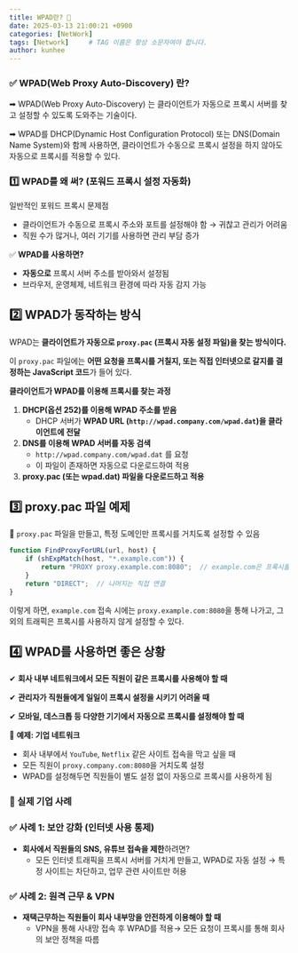 ```yaml
---
title: WPAD란? 🧐
date: 2025-03-13 21:00:21 +0900
categories: [NetWork]
tags: [Network]     # TAG 이름은 항상 소문자여야 합니다.
author: kunhee
---
```

### ✅ WPAD(Web Proxy Auto-Discovery) 란?

➡ WPAD(Web Proxy Auto-Discovery) 는 클라이언트가 자동으로 프록시 서버를 찾고 설정할 수 있도록 도와주는 기술이다.

➡ WPAD를 DHCP(Dynamic Host Configuration Protocol) 또는 DNS(Domain Name System)와 함께 사용하면, 클라이언트가 수동으로 프록시 설정을 하지 않아도 자동으로 프록시를 적용할 수 있다.

### 1️⃣ WPAD를 왜 써? (포워드 프록시 설정 자동화)

일반적인 포워드 프록시 문제점

- 클라이언트가 수동으로 프록시 주소와 포트를 설정해야 함 → 귀찮고 관리가 어려움
- 직원 수가 많거나, 여러 기기를 사용하면 관리 부담 증가

✅ **WPAD를 사용하면?**

- **자동으로** 프록시 서버 주소를 받아와서 설정됨
- 브라우저, 운영체제, 네트워크 환경에 따라 자동 감지 가능

## **2️⃣ WPAD가 동작하는 방식**

WPAD는 **클라이언트가 자동으로 `proxy.pac` (프록시 자동 설정 파일)을 찾는 방식이다.**

이 `proxy.pac` 파일에는 **어떤 요청을 프록시를 거칠지, 또는 직접 인터넷으로 갈지를 결정하는 JavaScript 코드**가 들어 있다.

**클라이언트가 WPAD를 이용해 프록시를 찾는 과정**

1. **DHCP(옵션 252)를 이용해 WPAD 주소를 받음**
   - DHCP 서버가 **WPAD URL (`http://wpad.company.com/wpad.dat`)을 클라이언트에 전달**
2. **DNS를 이용해 WPAD 서버를 자동 검색**
   - `http://wpad.company.com/wpad.dat` 를 요청
   - 이 파일이 존재하면 자동으로 다운로드하여 적용
3. **proxy.pac (또는 wpad.dat) 파일을 다운로드하고 적용**

## **3️⃣ proxy.pac 파일 예제**

📌 `proxy.pac` 파일을 만들고, 특정 도메인만 프록시를 거치도록 설정할 수 있음

```javascript
function FindProxyForURL(url, host) {
    if (shExpMatch(host, "*.example.com")) {
        return "PROXY proxy.example.com:8080";  // example.com은 프록시를 거침
    }
    return "DIRECT";  // 나머지는 직접 연결
}
```

이렇게 하면, `example.com` 접속 시에는 `proxy.example.com:8080`을 통해 나가고,
그 외의 트래픽은 프록시를 사용하지 않게 설정할 수 있다.

## **4️⃣ WPAD를 사용하면 좋은 상황**

✔ **회사 내부 네트워크에서 모든 직원이 같은 프록시를 사용해야 할 때**

✔ **관리자가 직원들에게 일일이 프록시 설정을 시키기 어려울 때**

✔ **모바일, 데스크톱 등 다양한 기기에서 자동으로 프록시를 설정해야 할 때**

📌 **예제: 기업 네트워크**
- 회사 내부에서 `YouTube`, `Netflix` 같은 사이트 접속을 막고 싶을 때
- 모든 직원이 `proxy.company.com:8080`을 거치도록 설정
- WPAD를 설정해두면 직원들이 별도 설정 없이 자동으로 프록시를 사용하게 됨

### **📌 실제 기업 사례**

### ✅ **사례 1: 보안 강화 (인터넷 사용 통제)**

- **회사에서 직원들의 SNS, 유튜브 접속을 제한**하려면? 
  - 모든 인터넷 트래픽을 프록시 서버를 거치게 만들고, WPAD로 자동 설정 → 특정 사이트는 차단하고, 업무 관련 사이트만 허용

### ✅ **사례 2: 원격 근무 & VPN**

- **재택근무하는 직원들이 회사 내부망을 안전하게 이용해야 할 때**
  - VPN을 통해 사내망 접속 후 WPAD를 적용→ 모든 요청이 프록시를 통해 회사의 보안 정책을 따름
